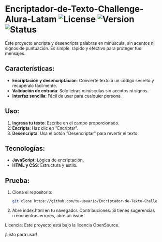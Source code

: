 # Encriptador-de-Texto-Challenge-Alura-Latam ![License](https://img.shields.io/badge/License-OpenSource-blue.svg) ![Version](https://img.shields.io/badge/Version-1.0.0-blue.svg) ![Status](https://img.shields.io/badge/Status-Completed-green.svg)

Este proyecto encripta y desencripta palabras en minúscula, sin acentos ni signos de puntuación. Es simple, rápido y efectivo para proteger tus mensajes.

## Características:

- **Encriptación y desencriptación**: Convierte texto a un código secreto y recupéralo fácilmente.
- **Validación de entrada**: Solo letras minúsculas sin acentos ni signos.
- **Interfaz sencilla**: Fácil de usar para cualquier persona.

## Uso:

1. **Ingresa tu texto**: Escribe en el campo proporcionado.
2. **Encripta**: Haz clic en "Encriptar".
3. **Desencripta**: Usa el botón "Desencriptar" para revertir el texto.

## Tecnologías:

- **JavaScript**: Lógica de encriptación.
- **HTML y CSS**: Estructura y estilo.

## Prueba:

1. Clona el repositorio:

   ```sh
   git clone https://github.com/tu-usuario/Encriptador-de-Texto-Challenge-Alura-Latam.git
2. Abre index.html en tu navegador.
Contribuciones:
Si tienes sugerencias o encuentras errores, abre un issue.

Licencia:
Este proyecto está bajo la licencia OpenSource.

¡Listo para usar!
